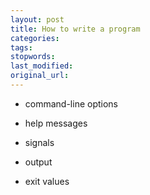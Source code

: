 ```yaml
---
layout: post
title: How to write a program
categories:
tags:
stopwords:
last_modified:
original_url:
---
```


<!--more-->

* command-line options

* help messages

* signals

* output

* exit values
